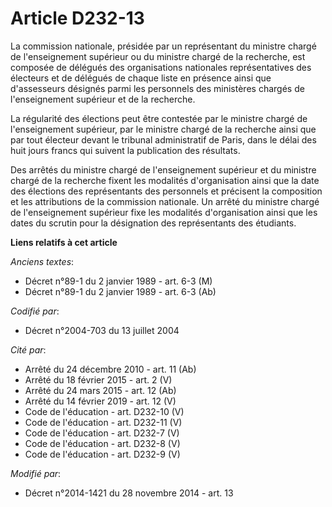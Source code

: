 # Article D232-13

La commission nationale, présidée par un représentant du ministre chargé de l'enseignement supérieur ou du ministre chargé de
la recherche, est composée de délégués des organisations nationales représentatives des électeurs et de délégués de chaque
liste en présence ainsi que d'assesseurs désignés parmi les personnels des ministères chargés de l'enseignement supérieur et
de la recherche.

La régularité des élections peut être contestée par le ministre chargé de l'enseignement supérieur, par le ministre chargé de
la recherche ainsi que par tout électeur devant le tribunal administratif de Paris, dans le délai des huit jours francs qui
suivent la publication des résultats.

Des arrêtés du ministre chargé de l'enseignement supérieur et du ministre chargé de la recherche fixent les modalités
d'organisation ainsi que la date des élections des représentants des personnels et précisent la composition et les
attributions de la commission nationale. Un arrêté du ministre chargé de l'enseignement supérieur fixe les modalités
d'organisation ainsi que les dates du scrutin pour la désignation des représentants des étudiants.

**Liens relatifs à cet article**

_Anciens textes_:

  - Décret n°89-1 du 2 janvier 1989 - art. 6-3 (M)
  - Décret n°89-1 du 2 janvier 1989 - art. 6-3 (Ab)

_Codifié par_:

  - Décret n°2004-703 du 13 juillet 2004

_Cité par_:

  - Arrêté du 24 décembre 2010 - art. 11 (Ab)
  - Arrêté du 18 février 2015 - art. 2 (V)
  - Arrêté du 24 mars 2015 - art. 12 (Ab)
  - Arrêté du 14 février 2019 - art. 12 (V)
  - Code de l'éducation - art. D232-10 (V)
  - Code de l'éducation - art. D232-11 (V)
  - Code de l'éducation - art. D232-7 (V)
  - Code de l'éducation - art. D232-8 (V)
  - Code de l'éducation - art. D232-9 (V)

_Modifié par_:

  - Décret n°2014-1421 du 28 novembre 2014 - art. 13
